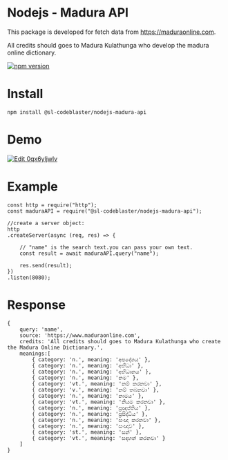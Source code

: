# Nodejs - Madura API

This package is developed for fetch data from https://maduraonline.com. 

All credits should goes to Madura Kulathunga who develop the madura online dictionary.

[![npm version](https://badge.fury.io/js/%40sl-codeblaster%2Fnodejs-madura-api.svg)](https://badge.fury.io/js/%40sl-codeblaster%2Fnodejs-madura-api)

# Install
`npm install @sl-codeblaster/nodejs-madura-api`

# Demo
[![Edit 0qx6yljwlv](https://codesandbox.io/static/img/play-codesandbox.svg)](https://codesandbox.io/s/nodejs-madura-api-demo-s8pu2?file=/src/index.js)

# Example
    const http = require("http");
    const maduraAPI = require("@sl-codeblaster/nodejs-madura-api");

    //create a server object:
    http
    .createServer(async (req, res) => {

        // "name" is the search text.you can pass your own text.
        const result = await maduraAPI.query("name"); 

        res.send(result);
    })
    .listen(8080); 

# Response
```
{
    query: 'name',
    source: 'https://www.maduraonline.com',
    credits: 'All credits should goes to Madura Kulathunga who create the Madura Online Dictionary.',
    meanings:[   
        { category: 'n.', meaning: 'අපදේශය' },
        { category: 'n.', meaning: 'අභිධා' },
        { category: 'n.', meaning: 'අභිධානය' },
        { category: 'n.', meaning: 'නම' },
        { category: 'vt.', meaning: 'නම් කරනවා' },
        { category: 'v.', meaning: 'නම් තබනවා' },
        { category: 'n.', meaning: 'නාමය' },
        { category: 'vt.', meaning: 'නියම කරනවා' },
        { category: 'n.', meaning: 'ප්‍රඥප්තිය' },
        { category: 'n.', meaning: 'ප්‍රසිද්ධිය' },
        { category: 'n.', meaning: 'සංඥා කරනවා' },
        { category: 'n.', meaning: 'සංඥාව' },
        { category: 'st.', meaning: 'සන්' },
        { category: 'vt.', meaning: 'සඳහන් කරනවා' } 
    ] 
}
```